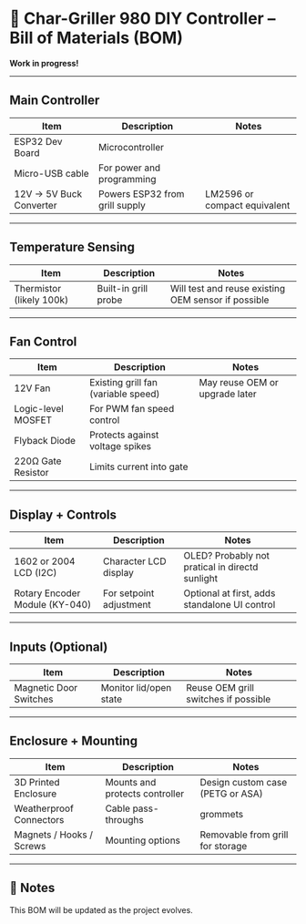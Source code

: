 
# 🔩 Char-Griller 980 DIY Controller – Bill of Materials (BOM)

**Work in progress!**

---

##  Main Controller

| Item             | Description                          | Notes                                 |
|------------------|--------------------------------------|---------------------------------------|
| ESP32 Dev Board  | Microcontroller                      |      |
| Micro-USB cable  | For power and programming            |            |
| 12V → 5V Buck Converter | Powers ESP32 from grill supply | LM2596 or compact equivalent          |

---

##  Temperature Sensing

| Item                        | Description                    | Notes                                               |
|-----------------------------|--------------------------------|-----------------------------------------------------|
| Thermistor (likely 100k)    | Built-in grill probe           | Will test and reuse existing OEM sensor if possible             |


---

##  Fan Control

| Item              | Description                        | Notes                                      |
|-------------------|------------------------------------|--------------------------------------------|
| 12V Fan           | Existing grill fan (variable speed) | May reuse OEM or upgrade later             |
| Logic-level MOSFET| For PWM fan speed control           |               |
| Flyback Diode     | Protects against voltage spikes     | |
| 220Ω Gate Resistor| Limits current into gate            |                |

---

##  Display + Controls

| Item                       | Description                   | Notes                                               |
|----------------------------|-------------------------------|-----------------------------------------------------|
| 1602 or 2004 LCD (I2C)     | Character LCD display         | OLED? Probably not pratical in directd sunlight        |
| Rotary Encoder Module (KY-040) | For setpoint adjustment  | Optional at first, adds standalone UI control       |

---

##  Inputs (Optional)

| Item               | Description                        | Notes                                 |
|--------------------|------------------------------------|---------------------------------------|
| Magnetic Door Switches | Monitor lid/open state         | Reuse OEM grill switches if possible         |

---

##  Enclosure + Mounting

| Item                      | Description                    | Notes                                 |
|---------------------------|--------------------------------|---------------------------------------|
| 3D Printed Enclosure      | Mounts and protects controller | Design custom case (PETG or ASA)      |
| Weatherproof Connectors   | Cable pass-throughs            | grommets|
| Magnets / Hooks / Screws  | Mounting options               | Removable from grill for storage      |

---

## 📝 Notes
This BOM will be updated as the project evolves.

